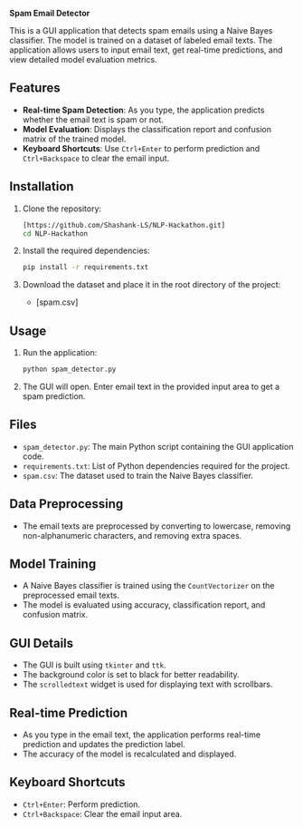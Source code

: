 **Spam Email Detector**

This is a GUI application that detects spam emails using a Naive Bayes classifier. The model is trained on a dataset of labeled email texts. The application allows users to input email text, get real-time predictions, and view detailed model evaluation metrics.

## Features

- **Real-time Spam Detection**: As you type, the application predicts whether the email text is spam or not.
- **Model Evaluation**: Displays the classification report and confusion matrix of the trained model.
- **Keyboard Shortcuts**: Use `Ctrl+Enter` to perform prediction and `Ctrl+Backspace` to clear the email input.

## Installation

1. Clone the repository:
   ```bash
   [https://github.com/Shashank-LS/NLP-Hackathon.git]
   cd NLP-Hackathon
   ```

2. Install the required dependencies:
   ```bash
   pip install -r requirements.txt
   ```

3. Download the dataset and place it in the root directory of the project:
   - [spam.csv]

## Usage

1. Run the application:
   ```bash
   python spam_detector.py
   ```

2. The GUI will open. Enter email text in the provided input area to get a spam prediction.

## Files

- `spam_detector.py`: The main Python script containing the GUI application code.
- `requirements.txt`: List of Python dependencies required for the project.
- `spam.csv`: The dataset used to train the Naive Bayes classifier.

## Data Preprocessing

- The email texts are preprocessed by converting to lowercase, removing non-alphanumeric characters, and removing extra spaces.

## Model Training

- A Naive Bayes classifier is trained using the `CountVectorizer` on the preprocessed email texts.
- The model is evaluated using accuracy, classification report, and confusion matrix.

## GUI Details

- The GUI is built using `tkinter` and `ttk`.
- The background color is set to black for better readability.
- The `scrolledtext` widget is used for displaying text with scrollbars.

## Real-time Prediction

- As you type in the email text, the application performs real-time prediction and updates the prediction label.
- The accuracy of the model is recalculated and displayed.

## Keyboard Shortcuts

- `Ctrl+Enter`: Perform prediction.
- `Ctrl+Backspace`: Clear the email input area.
